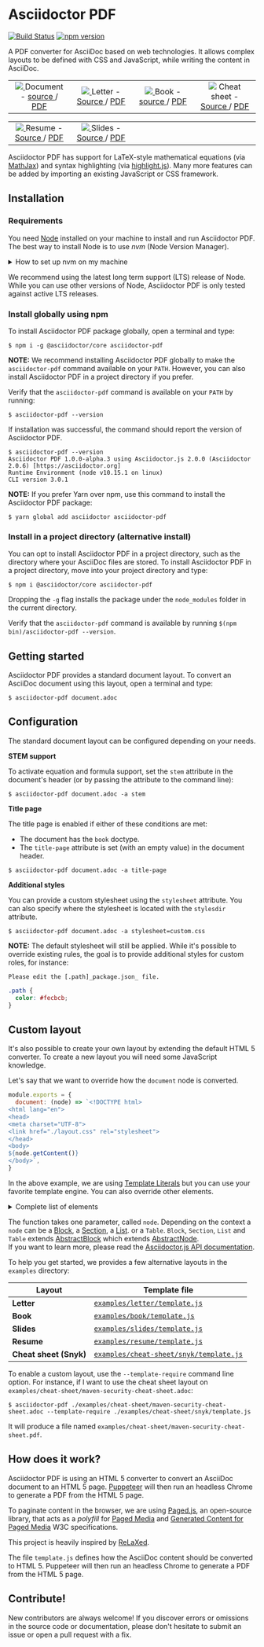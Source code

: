 # Asciidoctor PDF

[![Build Status](https://travis-ci.org/Mogztter/asciidoctor-pdf.js.svg?branch=master)](https://travis-ci.org/Mogztter/asciidoctor-pdf.js)
[![npm version](https://img.shields.io/npm/v/asciidoctor-pdf.svg)](https://www.npmjs.org/package/asciidoctor-pdf)

A PDF converter for AsciiDoc based on web technologies.
It allows complex layouts to be defined with CSS and JavaScript, while writing the content in AsciiDoc.

<table>
  <tr align="center">
    <td width="25%">
      <a href="https://github.com/Mogztter/asciidoctor-pdf.js/blob/master/examples/document/document.pdf">
        <img src="https://github.com/Mogztter/asciidoctor-pdf.js/raw/master/examples/document/document_screenshot.png" />
      </a>
      Document -
      <a href="https://github.com/Mogztter/asciidoctor-pdf.js/tree/master/examples/document/"> source </a> /
      <a href="https://github.com/Mogztter/asciidoctor-pdf.js/blob/master/examples/document/document.pdf"> PDF </a>
    </td>
    <td width="25%">
      <a href="https://github.com/Mogztter/asciidoctor-pdf.js/blob/master/examples/letter/letter.pdf">
        <img src="https://github.com/Mogztter/asciidoctor-pdf.js/raw/master/examples/letter/letter_screenshot.png" />
      </a>
      Letter -
      <a href="https://github.com/Mogztter/asciidoctor-pdf.js/tree/master/examples/letter/"> Source </a> /
      <a href="https://github.com/Mogztter/asciidoctor-pdf.js/blob/master/examples/letter/letter.pdf"> PDF </a>
    </td>
    <td width="25%">
      <a href="https://github.com/Mogztter/asciidoctor-pdf.js/blob/master/examples/book/book.pdf">
        <img src="https://github.com/Mogztter/asciidoctor-pdf.js/raw/master/examples/book/book_screenshot.png" />
      </a>
      Book -
      <a href="https://github.com/Mogztter/asciidoctor-pdf.js/tree/master/examples/book/"> source </a> /
      <a href="https://github.com/Mogztter/asciidoctor-pdf.js/blob/master/examples/book/book.pdf"> PDF </a>
    </td>
    <td width="25%">
      <a href="https://github.com/Mogztter/asciidoctor-pdf.js/blob/master/examples/cheat-sheet/maven-security-cheat-sheet.pdf">
      <img src="https://github.com/Mogztter/asciidoctor-pdf.js/raw/master/examples/cheat-sheet/maven-security-cheat-sheet_screenshot.png" /></a>
      Cheat sheet -
      <a href="https://github.com/Mogztter/asciidoctor-pdf.js/tree/master/examples/cheat-sheet/"> Source </a> /
      <a href="https://github.com/Mogztter/asciidoctor-pdf.js/blob/master/examples/cheat-sheet/maven-security-cheat-sheet.pdf"> PDF </a>
    </td>
  </tr>
</table>
<table>
  <tr align="center">
    <td width="25%">
      <a href="https://github.com/Mogztter/asciidoctor-pdf.js/blob/master/examples/resume/resume.pdf">
        <img src="https://github.com/Mogztter/asciidoctor-pdf.js/raw/master/examples/resume/resume_screenshot.png" />
      </a>
      Resume -
      <a href="https://github.com/Mogztter/asciidoctor-pdf.js/tree/master/examples/resume/"> Source </a> /
      <a href="https://github.com/Mogztter/asciidoctor-pdf.js/blob/master/examples/resume/resume.pdf"> PDF </a>
    </td>
    <td width="25%">
      <a href="https://github.com/Mogztter/asciidoctor-pdf.js/blob/master/examples/slides/ioslides/presentation.pdf">
        <img src="https://github.com/Mogztter/asciidoctor-pdf.js/raw/master/examples/slides/ioslides/presentation_screenshot.png" />
      </a>
      Slides -
      <a href="https://github.com/Mogztter/asciidoctor-pdf.js/tree/master/examples/slides/ioslides/"> Source </a> /
      <a href="https://github.com/Mogztter/asciidoctor-pdf.js/blob/master/examples/slides/ioslides/presentation.pdf"> PDF </a>
    </td>
    <td width="25%"></td>
    <td width="25%"></td>
  </tr>
</table>

Asciidoctor PDF has support for LaTeX-style mathematical equations (via [MathJax](https://www.mathjax.org/)) and syntax highlighting (via [highlight.js](https://highlightjs.org/)).
Many more features can be added by importing an existing JavaScript or CSS framework.

## Installation

### Requirements

You need [Node](https://nodejs.org) installed on your machine to install and run Asciidoctor PDF.
The best way to install Node is to use _nvm_ (Node Version Manager).

<details>
<summary>How to set up nvm on my machine</summary>
<br/>

**Install nvm and Node on Linux or macOS**

Follow these [installation instructions](https://github.com/nvm-sh/nvm#installation-and-update) to set up nvm on your machine. <br/>
Once you've installed nvm, open a new terminal and install the latest Node LTS release.

    $ nvm install --lts

The above command will install the latest LTS release of Node and automatically set it as your default alias.

**Install nvm and Node on Windows**

Follow these [installation instructions](https://github.com/coreybutler/nvm-windows#installation--upgrades) to set up nvm on your machine. <br/>
Once you've installed nvm, open an new, regular PowerShell terminal, and install Node using nvm.

    $ nvm install 12.13.0

The above command will install the latest LTS release of Node and automatically set it as your default alias.
</details>

We recommend using the latest long term support (LTS) release of Node.
While you can use other versions of Node, Asciidoctor PDF is only tested against active LTS releases.

### Install globally using npm

To install Asciidoctor PDF package globally, open a terminal and type:

    $ npm i -g @asciidoctor/core asciidoctor-pdf

**NOTE:** We recommend installing Asciidoctor PDF globally to make the `asciidoctor-pdf` command available on your `PATH`.
However, you can also install Asciidoctor PDF in a project directory if you prefer.

Verify that the `asciidoctor-pdf` command is available on your `PATH` by running:

    $ asciidoctor-pdf --version

If installation was successful, the command should report the version of Asciidoctor PDF.

```console
$ asciidoctor-pdf --version
Asciidoctor PDF 1.0.0-alpha.3 using Asciidoctor.js 2.0.0 (Asciidoctor 2.0.6) [https://asciidoctor.org]
Runtime Environment (node v10.15.1 on linux)
CLI version 3.0.1
```

**NOTE:** If you prefer Yarn over npm, use this command to install the Asciidoctor PDF package:
```
$ yarn global add asciidoctor asciidoctor-pdf
```

### Install in a project directory (alternative install)

You can opt to install Asciidoctor PDF in a project directory, such as the directory where your AsciiDoc files are stored.
To install Asciidoctor PDF in a project directory, move into your project directory and type:

    $ npm i @asciidoctor/core asciidoctor-pdf

Dropping the `-g` flag installs the package under the `node_modules` folder in the current directory.

Verify that the `asciidoctor-pdf` command is available by running `$(npm bin)/asciidoctor-pdf --version`.

## Getting started

Asciidoctor PDF provides a standard document layout.
To convert an AsciiDoc document using this layout, open a terminal and type:  

    $ asciidoctor-pdf document.adoc

## Configuration

The standard document layout can be configured depending on your needs.

**STEM support**

To activate equation and formula support, set the `stem` attribute in the document's header (or by passing the attribute to the command line):

    $ asciidoctor-pdf document.adoc -a stem

**Title page**

The title page is enabled if either of these conditions are met:

- The document has the `book` doctype.
- The `title-page` attribute is set (with an empty value) in the document header.

```
$ asciidoctor-pdf document.adoc -a title-page
```

**Additional styles**

You can provide a custom stylesheet using the `stylesheet` attribute.
You can also specify where the stylesheet is located with the `stylesdir` attribute.

    $ asciidoctor-pdf document.adoc -a stylesheet=custom.css

**NOTE:** The default stylesheet will still be applied.
While it's possible to override existing rules, the goal is to provide additional styles for custom roles, for instance:

```adoc
Please edit the [.path]_package.json_ file.
```

```css
.path {
  color: #fecbcb;
}
```

## Custom layout

It's also possible to create your own layout by extending the default HTML 5 converter.
To create a new layout you will need some JavaScript knowledge.

Let's say that we want to override how the `document` node is converted.

```js
module.exports = {
  document: (node) => `<!DOCTYPE html>
<html lang="en">
<head>
<meta charset="UTF-8">
<link href="./layout.css" rel="stylesheet">
</head>
<body>
${node.getContent()}
</body>`,
}
```

In the above example, we are using [Template Literals](https://developer.mozilla.org/en-US/docs/Web/JavaScript/Reference/Template_literals) but you can use your favorite template engine.
You can also override other elements.

<details>
  <summary>Complete list of elements</summary>
  <ul>
    <li><code>document</code></li>
    <li><code>embedded</code></li>
    <li><code>outline</code></li>
    <li><code>section</code></li>
    <li><code>admonition</code></li>
    <li><code>audio</code></li>
    <li><code>colist</code></li>
    <li><code>dlist</code></li>
    <li><code>example</code></li>
    <li><code>floating-title</code></li>
    <li><code>image</code></li>
    <li><code>listing</code></li>
    <li><code>literal</code></li>
    <li><code>stem</code></li>
    <li><code>olist</code></li>
    <li><code>open</code></li>
    <li><code>page_break</code></li>
    <li><code>paragraph</code></li>
    <li><code>preamble</code></li>
    <li><code>quote</code></li>
    <li><code>thematic_break</code></li>
    <li><code>sidebar</code></li>
    <li><code>table</code></li>
    <li><code>toc</code></li>
    <li><code>ulist</code></li>
    <li><code>verse</code></li>
    <li><code>video</code></li>
    <li><code>inline_anchor</code></li>
    <li><code>inline_break</code></li>
    <li><code>inline_button</code></li>
    <li><code>inline_callout</code></li>
    <li><code>inline_footnote</code></li>
    <li><code>inline_image</code></li>
    <li><code>inline_indexterm</code></li>
    <li><code>inline_kbd</code></li>
    <li><code>inline_menu</code></li>
    <li><code>inline_quoted</code></li>
</ul>
</details>

The function takes one parameter, called `node`.
Depending on the context a `node` can be
a [Block](http://asciidoctor.github.io/asciidoctor.js/master/#block),
a [Section](http://asciidoctor.github.io/asciidoctor.js/master/#section),
a [List](http://asciidoctor.github.io/asciidoctor.js/master/#list).
or a `Table`. `Block`, `Section`, `List` and `Table` extends [AbstractBlock](http://asciidoctor.github.io/asciidoctor.js/master/#abstractblock) which extends [AbstractNode](http://asciidoctor.github.io/asciidoctor.js/master/#abstractnode).  
If you want to learn more, please read the [Asciidoctor.js API documentation](http://asciidoctor.github.io/asciidoctor.js/2.0.3/).

To help you get started, we provides a few alternative layouts in the `examples` directory:

| Layout                    | Template file                                                                     |
| ------------------------- |---------------------------------------------------------------------------------- |
| **Letter**                | [`examples/letter/template.js`](examples/letter/template.js)                      |
| **Book**                  | [`examples/book/template.js`](examples/book/template.js)                          |
| **Slides**                | [`examples/slides/template.js`](examples/slides/template.js)                      |
| **Resume**                | [`examples/resume/template.js`](examples/resume/template.js)                      |
| **Cheat sheet (Snyk)**    | [`examples/cheat-sheet/snyk/template.js`](examples/cheat-sheet/snyk/template.js)  |

To enable a custom layout, use the `--template-require` command line option.
For instance, if I want to use the cheat sheet layout on `examples/cheat-sheet/maven-security-cheat-sheet.adoc`:

    $ asciidoctor-pdf ./examples/cheat-sheet/maven-security-cheat-sheet.adoc --template-require ./examples/cheat-sheet/snyk/template.js

It will produce a file named `examples/cheat-sheet/maven-security-cheat-sheet.pdf`.

## How does it work?

Asciidoctor PDF is using an HTML 5 converter to convert an AsciiDoc document to an HTML 5 page.
[Puppeteer](https://github.com/GoogleChrome/puppeteer) will then run an headless Chrome to generate a PDF from the HTML 5 page.

To paginate content in the browser, we are using [Paged.js](https://www.pagedmedia.org/paged-js/),
an open-source library, that acts as a _polyfill_ for [Paged Media](https://www.w3.org/TR/css-page-3/) and [Generated Content for Paged Media](https://www.w3.org/TR/css-gcpm-3/) W3C specifications.

This project is heavily inspired by [ReLaXed](https://github.com/RelaxedJS/ReLaXed).

The file `template.js` defines how the AsciiDoc content should be converted to HTML 5.
Puppeteer will then run an headless Chrome to generate a PDF from the HTML 5 page.

## Contribute!

New contributors are always welcome!
If you discover errors or omissions in the source code or documentation, please don't hesitate to submit an issue or open a pull request with a fix.
